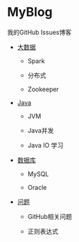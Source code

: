 # MyBlog
我的GitHub Issues博客

- [大数据](https://github.com/HeCCXX/MyBlog/projects/2)

  - Spark
  
  - 分布式
  
  - Zookeeper

- [Java](https://github.com/HeCCXX/MyBlog/projects/1)

  - JVM
  
  - Java并发
  
  - Java IO 学习
  
- [数据库](https://github.com/HeCCXX/MyBlog/projects/4)
  
  - MySQL
  
  - Oracle
  
- [问题](https://github.com/HeCCXX/MyBlog/projects/3)

  - GitHub相关问题
  
  - 正则表达式
 


